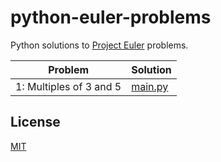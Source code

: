 # python-euler-problems

Python solutions to [Project Euler](https://projecteuler.net/) problems.

| Problem                 | Solution                |
| ----------------------- | ----------------------- |
| 1: Multiples of 3 and 5 | [main.py](/001/main.py) |

## License

[MIT](LICENSE)
